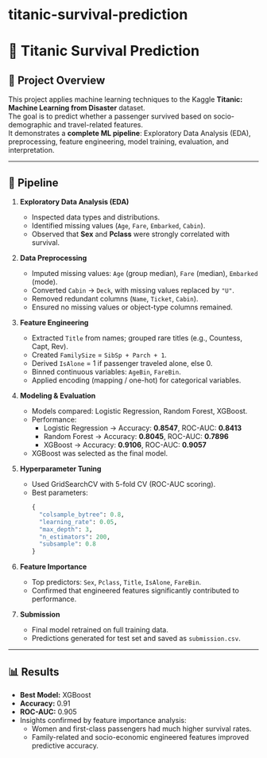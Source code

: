 # titanic-survival-prediction  
# 🚢 Titanic Survival Prediction

## 📌 Project Overview
This project applies machine learning techniques to the Kaggle **Titanic: Machine Learning from Disaster** dataset.  
The goal is to predict whether a passenger survived based on socio-demographic and travel-related features.  
It demonstrates a **complete ML pipeline**: Exploratory Data Analysis (EDA), preprocessing, feature engineering, model training, evaluation, and interpretation.

---

## 📂 Pipeline

1. **Exploratory Data Analysis (EDA)**
   - Inspected data types and distributions.
   - Identified missing values (`Age`, `Fare`, `Embarked`, `Cabin`).
   - Observed that **Sex** and **Pclass** were strongly correlated with survival.

2. **Data Preprocessing**
   - Imputed missing values: `Age` (group median), `Fare` (median), `Embarked` (mode).
   - Converted `Cabin` → `Deck`, with missing values replaced by `"U"`.
   - Removed redundant columns (`Name`, `Ticket`, `Cabin`).
   - Ensured no missing values or object-type columns remained.

3. **Feature Engineering**
   - Extracted `Title` from names; grouped rare titles (e.g., Countess, Capt, Rev).
   - Created `FamilySize` = `SibSp + Parch + 1`.
   - Derived `IsAlone` = 1 if passenger traveled alone, else 0.
   - Binned continuous variables: `AgeBin`, `FareBin`.
   - Applied encoding (mapping / one-hot) for categorical variables.

4. **Modeling & Evaluation**
   - Models compared: Logistic Regression, Random Forest, XGBoost.
   - Performance:
     - Logistic Regression → Accuracy: **0.8547**, ROC-AUC: **0.8413**
     - Random Forest → Accuracy: **0.8045**, ROC-AUC: **0.7896**
     - XGBoost → Accuracy: **0.9106**, ROC-AUC: **0.9057**
   - XGBoost was selected as the final model.

5. **Hyperparameter Tuning**
   - Used GridSearchCV with 5-fold CV (ROC-AUC scoring).
   - Best parameters:
     ```python
     {
       "colsample_bytree": 0.8,
       "learning_rate": 0.05,
       "max_depth": 3,
       "n_estimators": 200,
       "subsample": 0.8
     }
     ```

6. **Feature Importance**
   - Top predictors: `Sex`, `Pclass`, `Title`, `IsAlone`, `FareBin`.
   - Confirmed that engineered features significantly contributed to performance.

7. **Submission**
   - Final model retrained on full training data.
   - Predictions generated for test set and saved as `submission.csv`.

---

## 📊 Results
- **Best Model:** XGBoost  
- **Accuracy:** 0.91  
- **ROC-AUC:** 0.905  
- Insights confirmed by feature importance analysis:  
  - Women and first-class passengers had much higher survival rates.  
  - Family-related and socio-economic engineered features improved predictive accuracy.

